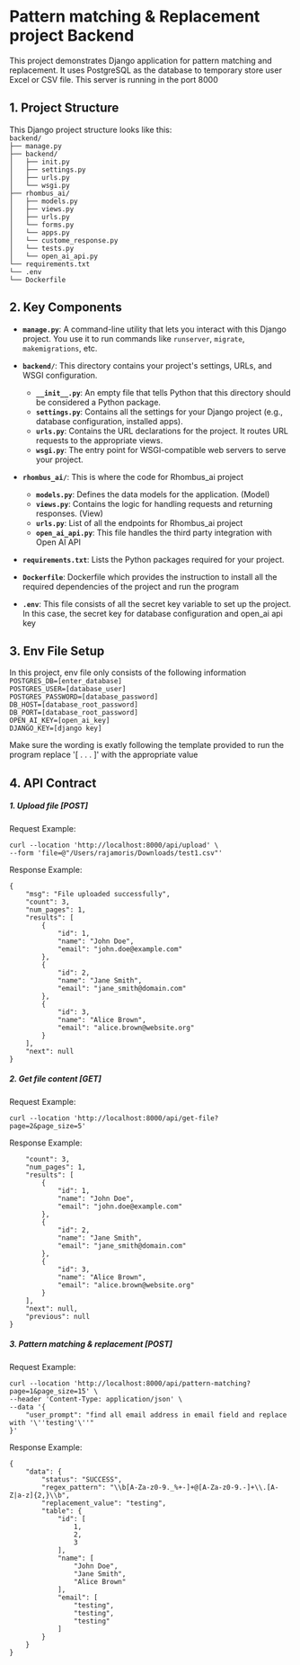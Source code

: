 # Pattern matching & Replacement project Backend

This project demonstrates Django application for pattern matching and replacement. It uses PostgreSQL as the database to temporary store user Excel or CSV file. This server is running in the port 8000

## 1. Project Structure

This Django project structure looks like this:<br>
`backend/`<br>
`├── manage.py`<br>
`├── backend/`<br>
`│   ├── init.py`<br>
`│   ├── settings.py`<br>
`│   ├── urls.py`<br>
`│   └── wsgi.py`<br>
`├── rhombus_ai/`<br>
`│   ├── models.py`<br>
`│   ├── views.py`<br>
`│   ├── urls.py`<br>
`│   └── forms.py`<br>
`│   └── apps.py`<br>
`│   └── custome_response.py`<br>
`│   └── tests.py`<br>
`│   └── open_ai_api.py`<br>
`└── requirements.txt`<br>
`└── .env`<br>
`└── Dockerfile`<br>

## 2. Key Components

- **`manage.py`**: A command-line utility that lets you interact with this Django project. You use it to run commands like `runserver`, `migrate`, `makemigrations`, etc.

- **`backend/`**: This directory contains your project's settings, URLs, and WSGI configuration.
  - **`__init__.py`**: An empty file that tells Python that this directory should be considered a Python package.
  - **`settings.py`**: Contains all the settings for your Django project (e.g., database configuration, installed apps).
  - **`urls.py`**: Contains the URL declarations for the project. It routes URL requests to the appropriate views.
  - **`wsgi.py`**: The entry point for WSGI-compatible web servers to serve your project.

- **`rhombus_ai/`**: This is where the code for Rhombus_ai project
  - **`models.py`**: Defines the data models for the application. (Model)
  - **`views.py`**: Contains the logic for handling requests and returning responses. (View)
  - **`urls.py`**: List of all the endpoints for Rhombus_ai project
  - **`open_ai_api.py`**: This file handles the third party integration with Open AI API

- **`requirements.txt`**: Lists the Python packages required for your project.
- **`Dockerfile`**: Dockerfile which provides the instruction to install all the required dependencies of the project and run the program
- **`.env`**: This file consists of all the secret key variable to set up the project. In this case, the secret key for database configuration and open_ai api key

## 3. Env File Setup
In this project, env file only consists of the following information
`POSTGRES_DB=[enter_database]`<br>
`POSTGRES_USER=[database_user]`<br>
`POSTGRES_PASSWORD=[database_password]`<br>
`DB_HOST=[database_root_password]`<br>
`DB_PORT=[database_root_password]`<br>
`OPEN_AI_KEY=[open_ai_key]`<br>
`DJANGO_KEY=[django key]`<br>

Make sure the wording is exatly following the template provided to run the program
replace '[ . . . ]' with the appropriate value

## 4. API Contract
##### 1. Upload file [POST]

Request Example:
```
curl --location 'http://localhost:8000/api/upload' \
--form 'file=@"/Users/rajamoris/Downloads/test1.csv"'
```

Response Example:
```
{
    "msg": "File uploaded successfully",
    "count": 3,
    "num_pages": 1,
    "results": [
        {
            "id": 1,
            "name": "John Doe",
            "email": "john.doe@example.com"
        },
        {
            "id": 2,
            "name": "Jane Smith",
            "email": "jane_smith@domain.com"
        },
        {
            "id": 3,
            "name": "Alice Brown",
            "email": "alice.brown@website.org"
        }
    ],
    "next": null
}
```

##### 2. Get file content [GET]

Request Example:
```
curl --location 'http://localhost:8000/api/get-file?page=2&page_size=5'
```

Response Example:
```{
    "count": 3,
    "num_pages": 1,
    "results": [
        {
            "id": 1,
            "name": "John Doe",
            "email": "john.doe@example.com"
        },
        {
            "id": 2,
            "name": "Jane Smith",
            "email": "jane_smith@domain.com"
        },
        {
            "id": 3,
            "name": "Alice Brown",
            "email": "alice.brown@website.org"
        }
    ],
    "next": null,
    "previous": null
}
```

##### 3. Pattern matching & replacement [POST]

Request Example:
```
curl --location 'http://localhost:8000/api/pattern-matching?page=1&page_size=15' \
--header 'Content-Type: application/json' \
--data '{
    "user_prompt": "find all email address in email field and replace with '\''testing'\''"
}'
```

Response Example:
```
{
    "data": {
        "status": "SUCCESS",
        "regex_pattern": "\\b[A-Za-z0-9._%+-]+@[A-Za-z0-9.-]+\\.[A-Z|a-z]{2,}\\b",
        "replacement_value": "testing",
        "table": {
            "id": [
                1,
                2,
                3
            ],
            "name": [
                "John Doe",
                "Jane Smith",
                "Alice Brown"
            ],
            "email": [
                "testing",
                "testing",
                "testing"
            ]
        }
    }
}
```

